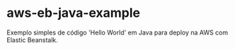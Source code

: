 # aws-eb-java-example
Exemplo simples de código 'Hello World' em Java para deploy na AWS com Elastic Beanstalk.
